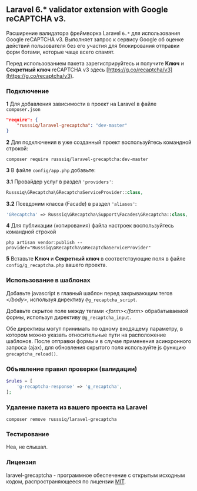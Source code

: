 ## Laravel 6.* validator extension with Google reCAPTCHA v3.

Расширение валидатора фреймворка Laravel `6.*` для использования Google reCAPTCHA v3. Выполняет запрос к сервису Google об оценке действий пользователя без его участия для блокирования отправки форм ботами, которые чаще всего спамят.

Перед использованием пакета зарегистрируйтесь и получите **Ключ** и **Секретный ключ** reCAPTCHA v3 здесь [https://g.co/recaptcha/v3](https://g.co/recaptcha/v3).

### Подключение

**1** Для добавления зависимости в проект на Laravel в файле `composer.json`
```json
"require": {
    "russsiq/laravel-grecaptcha": "dev-master"
}
```

**2** Для подключения в уже созданный проект воспользуйтесь командной строкой:
```console
composer require russsiq/laravel-grecaptcha:dev-master
```

**3** В файле `config/app.php` добавьте:

**3.1** Провайдер услуг в раздел `'providers'`:
```php
Russsiq\GRecaptcha\GRecaptchaServiceProvider::class,
```

**3.2** Псевдоним класса (Facade) в раздел `'aliases'`:
```php
'GRecaptcha' => Russsiq\GRecaptcha\Support\Facades\GRecaptcha::class,
```

**4** Для публикации (копирования) файла настроек воспользуйтесь командной строкой
```console
php artisan vendor:publish --provider="Russsiq\GRecaptcha\GRecaptchaServiceProvider"
```

**5** Вставьте **Ключ** и **Секретный ключ** в соответствующие поля в файле `config/g_recaptcha.php` вашего проекта.

### Использование в шаблонах
Добавьте javascript в главный шаблон перед закрывающим тегов *&lt;/body&gt;*, используя директиву `@g_recaptcha_script`.

Добавьте скрытое поле между тегами *&lt;form&gt;&lt;/form&gt;* обрабатываемой формы, используя директиву `@g_recaptcha_input`.

Обе директивы могут принимать по одному входящему параметру, в котором можно указать относительные пути на расположение шаблонов. После отправки формы и в случае применения асинхронного запроса (ajax), для обновления скрытого поля используйте js функцию `grecaptcha_reload()`.

### Объявление правил проверки (валидации)
```php
$rules = [
    'g-recaptcha-response' => 'g_recaptcha',
];
```

### Удаление пакета из вашего проекта на Laravel
```console
composer remove russsiq/laravel-grecaptcha
```

### Тестирование

Неа, не слышал.

### Лицензия

laravel-grecaptcha - программное обеспечение с открытым исходным кодом, распространяющееся по лицензии [MIT](https://choosealicense.com/licenses/mit/).
